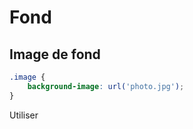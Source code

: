 # Fond

## Image de fond

```css
.image {
	background-image: url('photo.jpg');
}
```

Utiliser 
<!--stackedit_data:
eyJoaXN0b3J5IjpbNDA0OTQ5MDk2XX0=
-->